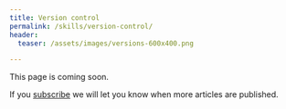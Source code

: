 ```yaml
---
title: Version control
permalink: /skills/version-control/
header:
  teaser: /assets/images/versions-600x400.png

---
```

This page is coming soon.

If you [subscribe](/subscribe/) we will let you know when more articles are published.
